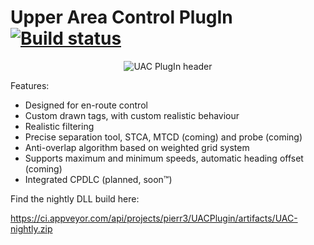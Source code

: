 # Upper Area Control PlugIn [![Build status](https://ci.appveyor.com/api/projects/status/w0v23weq4dw9e9t7?svg=true)](https://ci.appveyor.com/project/pierr3/UACPlugin)

<p align="center">
	<img alt="UAC PlugIn header" src="https://pierr3.github.io/UACPlugin/img/header.png"/>
</p>

Features:

 * Designed for en-route control
 * Custom drawn tags, with custom realistic behaviour
 * Realistic filtering
 * Precise separation tool, STCA, MTCD (coming) and probe (coming) 
 * Anti-overlap algorithm based on weighted grid system
 * Supports maximum and minimum speeds, automatic heading offset (coming)
 * Integrated CPDLC (planned, soon™)
 
 Find the nightly DLL build here:
 
 <https://ci.appveyor.com/api/projects/pierr3/UACPlugin/artifacts/UAC-nightly.zip>
